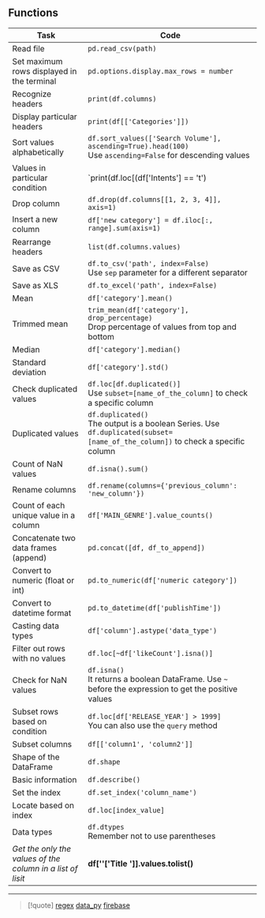 ## Functions 
| Task                                                       | Code                                                                                                                             |
| ---------------------------------------------------------- | -------------------------------------------------------------------------------------------------------------------------------- |
| Read file                                                  | `pd.read_csv(path)`                                                                                                              |
| Set maximum rows displayed in the terminal                 | `pd.options.display.max_rows = number`                                                                                           |
| Recognize headers                                          | `print(df.columns)`                                                                                                              |
| Display particular headers                                 | `print(df[['Categories']])`                                                                                                      |
| Sort values alphabetically                                 | `df.sort_values(['Search Volume'], ascending=True).head(100)`<br>Use `ascending=False` for descending values                     |
| Values in particular condition                             | `print(df.loc[(df['Intents'] == 't')                                                                                             |
| Drop column                                                | `df.drop(df.columns[[1, 2, 3, 4]], axis=1)`                                                                                      |
| Insert a new column                                        | `df['new category'] = df.iloc[:, range].sum(axis=1)`                                                                             |
| Rearrange headers                                          | `list(df.columns.values)`                                                                                                        |
| Save as CSV                                                | `df.to_csv('path', index=False)`<br>Use `sep` parameter for a different separator                                                |
| Save as XLS                                                | `df.to_excel('path', index=False)`                                                                                               |
| Mean                                                       | `df['category'].mean()`                                                                                                          |
| Trimmed mean                                               | `trim_mean(df['category'], drop_percentage)`<br>Drop percentage of values from top and bottom                                    |
| Median                                                     | `df['category'].median()`                                                                                                        |
| Standard deviation                                         | `df['category'].std()`                                                                                                           |
| Check duplicated values                                    | `df.loc[df.duplicated()]`<br>Use `subset=[name_of_the_column]` to check a specific column                                        |
| Duplicated values                                          | `df.duplicated()`<br>The output is a boolean Series. Use `df.duplicated(subset=[name_of_the_column])` to check a specific column |
| Count of NaN values                                        | `df.isna().sum()`                                                                                                                |
| Rename columns                                             | `df.rename(columns={'previous_column': 'new_column'})`                                                                           |
| Count of each unique value in a column                     | `df['MAIN_GENRE'].value_counts()`                                                                                                |
| Concatenate two data frames (append)                       | `pd.concat([df, df_to_append])`                                                                                                  |
| Convert to numeric (float or int)                          | `pd.to_numeric(df['numeric category'])`                                                                                          |
| Convert to datetime format                                 | `pd.to_datetime(df['publishTime'])`                                                                                              |
| Casting data types                                         | `df['column'].astype('data_type')`                                                                                               |
| Filter out rows with no values                             | `df.loc[~df['likeCount'].isna()]`                                                                                                |
| Check for NaN values                                       | `df.isna()`<br>It returns a boolean DataFrame. Use `~` before the expression to get the positive values                          |
| Subset rows based on condition                             | `df.loc[df['RELEASE_YEAR'] > 1999]`<br>You can also use the `query` method                                                       |
| Subset columns                                             | `df[['column1', 'column2']]`                                                                                                     |
| Shape of the DataFrame                                     | `df.shape`                                                                                                                       |
| Basic information                                          | `df.describe()`                                                                                                                  |
| Set the index                                              | `df.set_index('column_name')`                                                                                                    |
| Locate based on index                                      | `df.loc[index_value]`                                                                                                            |
| Data types                                                 | `df.dtypes`<br>Remember not to use parentheses                                                                                   |
| *Get the only the values of the column in a list of lisit* |  **df[''['Title ']].values.tolist()**                                                                                                                                |

--- 


>[!quote] [regex](/obisdian_ntoes/notes_obsidian/ZPythonref/regex.md) [data_py](/obisdian_ntoes/notes_obsidian/ZPythonref/data_py.md) [firebase](/databases/firebase.md)